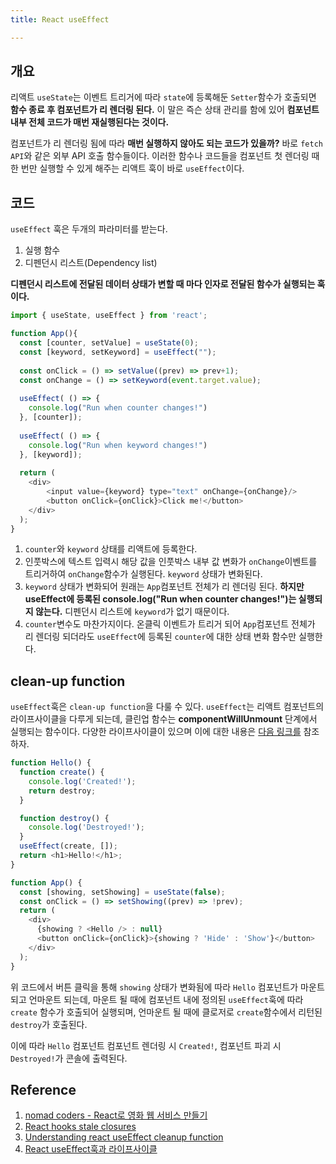 ```yaml
---
title: React useEffect

---
```

## 개요

리액트 `useState`는 이벤트 트리거에 따라 `state`에 등록해둔 `Setter`함수가 호출되면 **함수 종료 후 컴포넌트가 리 렌더링 된다.** 이 말은 즉슨 상태 관리를 함에 있어 **컴포넌트 내부 전체 코드가 매번 재실행된다는 것이다.** 

컴포넌트가 리 렌더링 됨에 따라 **매번 실행하지 않아도 되는 코드가 있을까?** 바로 `fetch API`와 같은 외부 API 호출 함수들이다. 이러한 함수나 코드들을 컴포넌트 첫 렌더링 때 한 번만 실행할 수 있게 해주는 리액트 훅이 바로 `useEffect`이다.

## 코드

`useEffect` 훅은 두개의 파라미터를 받는다.
1. 실행 함수
2. 디펜던시 리스트(Dependency list)

**디펜던시 리스트에 전달된 데이터 상태가 변할 때 마다 인자로 전달된 함수가 실행되는 훅이다.**

```javascript
import { useState, useEffect } from 'react';

function App(){
  const [counter, setValue] = useState(0);
  const [keyword, setKeyword] = useEffect("");
  
  const onClick = () => setValue((prev) => prev+1);
  const onChange = () => setKeyword(event.target.value);
  
  useEffect( () => {
    console.log("Run when counter changes!")
  }, [counter]);
    
  useEffect( () => {
    console.log("Run when keyword changes!")
  }, [keyword]);
  
  return (
    <div>
    	<input value={keyword} type="text" onChange={onChange}/>
    	<button onClick={onClick}>Click me!</button>
    </div>
  );
}
```

1. `counter`와 `keyword` 상태를 리액트에 등록한다.
2. 인풋박스에 텍스트 입력시 해당 값을 인풋박스 내부 값 변화가 `onChange`이벤트를 트리거하여 `onChange`함수가 실행된다. `keyword` 상태가 변화된다. 
3. `keyword` 상태가 변화되어 원래는 `App`컴포넌트 전체가 리 렌더링 된다. **하지만 useEffect에 등록된 console.log("Run when counter changes!")는 실행되지 않는다.** 디펜던시 리스트에 `keyword`가 없기 때문이다.
4. `counter`변수도 마찬가지이다. 온클릭 이벤트가 트리거 되어 `App`컴포넌트 전체가 리 렌더링 되더라도 `useEffect`에 등록된 `counter`에 대한 상태 변화 함수만 실행한다.

## clean-up function
`useEffect`훅은 `clean-up function`을 다룰 수 있다. `useEffect`는 리액트 컴포넌트의 라이프사이클을 다루게 되는데, 클린업 함수는 **componentWillUnmount** 단계에서 실행되는 함수이다. 다양한 라이프사이클이 있으며 이에 대한 내용은 [다음 링크를](https://krpeppermint100.medium.com/js-useeffect%EB%A5%BC-%ED%86%B5%ED%95%9C-react-hooks%EC%9D%98-lifecycle-%EA%B4%80%EB%A6%AC-3a65844bcaf8) 참조하자. 

```javascript
function Hello() {
  function create() {
    console.log('Created!');
    return destroy;
  }

  function destroy() {
    console.log('Destroyed!');
  }
  useEffect(create, []); 
  return <h1>Hello!</h1>;
}

function App() {
  const [showing, setShowing] = useState(false);
  const onClick = () => setShowing((prev) => !prev);
  return (
    <div>
      {showing ? <Hello /> : null}
      <button onClick={onClick}>{showing ? 'Hide' : 'Show'}</button>
    </div>
  );
}
```
위 코드에서 버튼 클릭을 통해 `showing` 상태가 변화됨에 따라 `Hello` 컴포넌트가 마운트되고 언마운트 되는데, 마운트 될 때에 컴포넌트 내에 정의된 `useEffect`훅에 따라 `create` 함수가 호출되어 실행되며, 언마운트 될 때에 클로저로 `create`함수에서 리턴된 `destroy`가 호출된다.

이에 따라 `Hello` 컴포넌트 컴포넌트 렌더링 시 `Created!`, 컴포넌트 파괴 시 `Destroyed!`가 콘솔에 출력된다.



## Reference
1. [nomad coders - React로 영화 웹 서비스 만들기](https://nomadcoders.co/react-for-beginners/lobby)
2. [React hooks stale closures](https://dmitripavlutin.com/react-hooks-stale-closures/)
3. [Understanding react useEffect cleanup function](https://blog.logrocket.com/understanding-react-useeffect-cleanup-function/)
4. [React useEffect훅과 라이프사이클](https://krpeppermint100.medium.com/js-useeffect%EB%A5%BC-%ED%86%B5%ED%95%9C-react-hooks%EC%9D%98-lifecycle-%EA%B4%80%EB%A6%AC-3a65844bcaf8)
